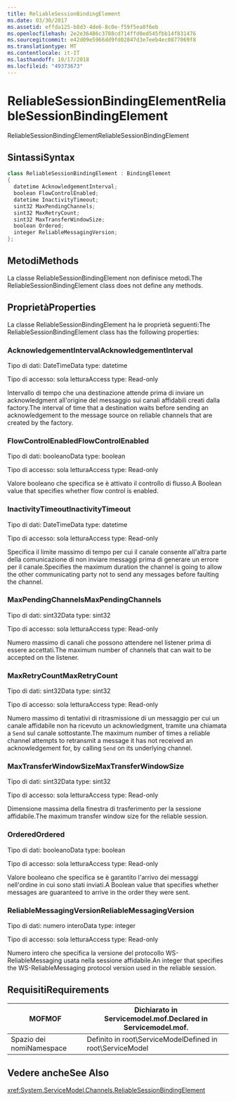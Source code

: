 ```yaml
---
title: ReliableSessionBindingElement
ms.date: 03/30/2017
ms.assetid: effda125-b8d3-4de6-8c0e-f59f5ea8f6eb
ms.openlocfilehash: 2e2e36486c3788cd714ffd0ed545fbb14f831476
ms.sourcegitcommit: e42d09e5966dd9fd02847d3e7eeb4ec0877069f8
ms.translationtype: MT
ms.contentlocale: it-IT
ms.lasthandoff: 10/17/2018
ms.locfileid: "49373673"
---
```

# <a name="reliablesessionbindingelement"></a><span data-ttu-id="3aa87-102">ReliableSessionBindingElement</span><span class="sxs-lookup"><span data-stu-id="3aa87-102">ReliableSessionBindingElement</span></span>
<span data-ttu-id="3aa87-103">ReliableSessionBindingElement</span><span class="sxs-lookup"><span data-stu-id="3aa87-103">ReliableSessionBindingElement</span></span>  
  
## <a name="syntax"></a><span data-ttu-id="3aa87-104">Sintassi</span><span class="sxs-lookup"><span data-stu-id="3aa87-104">Syntax</span></span>  
  
```csharp
class ReliableSessionBindingElement : BindingElement  
{  
  datetime AcknowledgementInterval;  
  boolean FlowControlEnabled;  
  datetime InactivityTimeout;  
  sint32 MaxPendingChannels;  
  sint32 MaxRetryCount;  
  sint32 MaxTransferWindowSize;  
  boolean Ordered;  
  integer ReliableMessagingVersion;  
};  
```  
  
## <a name="methods"></a><span data-ttu-id="3aa87-105">Metodi</span><span class="sxs-lookup"><span data-stu-id="3aa87-105">Methods</span></span>  
 <span data-ttu-id="3aa87-106">La classe ReliableSessionBindingElement non definisce metodi.</span><span class="sxs-lookup"><span data-stu-id="3aa87-106">The ReliableSessionBindingElement class does not define any methods.</span></span>  
  
## <a name="properties"></a><span data-ttu-id="3aa87-107">Proprietà</span><span class="sxs-lookup"><span data-stu-id="3aa87-107">Properties</span></span>  
 <span data-ttu-id="3aa87-108">La classe ReliableSessionBindingElement ha le proprietà seguenti:</span><span class="sxs-lookup"><span data-stu-id="3aa87-108">The ReliableSessionBindingElement class has the following properties:</span></span>  
  
### <a name="acknowledgementinterval"></a><span data-ttu-id="3aa87-109">AcknowledgementInterval</span><span class="sxs-lookup"><span data-stu-id="3aa87-109">AcknowledgementInterval</span></span>  
 <span data-ttu-id="3aa87-110">Tipo di dati: DateTime</span><span class="sxs-lookup"><span data-stu-id="3aa87-110">Data type: datetime</span></span>  
  
 <span data-ttu-id="3aa87-111">Tipo di accesso: sola lettura</span><span class="sxs-lookup"><span data-stu-id="3aa87-111">Access type: Read-only</span></span>  
  
 <span data-ttu-id="3aa87-112">Intervallo di tempo che una destinazione attende prima di inviare un acknowledgment all'origine del messaggio sui canali affidabili creati dalla factory.</span><span class="sxs-lookup"><span data-stu-id="3aa87-112">The interval of time that a destination waits before sending an acknowledgement to the message source on reliable channels that are created by the factory.</span></span>  
  
### <a name="flowcontrolenabled"></a><span data-ttu-id="3aa87-113">FlowControlEnabled</span><span class="sxs-lookup"><span data-stu-id="3aa87-113">FlowControlEnabled</span></span>  
 <span data-ttu-id="3aa87-114">Tipo di dati: booleano</span><span class="sxs-lookup"><span data-stu-id="3aa87-114">Data type: boolean</span></span>  
  
 <span data-ttu-id="3aa87-115">Tipo di accesso: sola lettura</span><span class="sxs-lookup"><span data-stu-id="3aa87-115">Access type: Read-only</span></span>  
  
 <span data-ttu-id="3aa87-116">Valore booleano che specifica se è attivato il controllo di flusso.</span><span class="sxs-lookup"><span data-stu-id="3aa87-116">A Boolean value that specifies whether flow control is enabled.</span></span>  
  
### <a name="inactivitytimeout"></a><span data-ttu-id="3aa87-117">InactivityTimeout</span><span class="sxs-lookup"><span data-stu-id="3aa87-117">InactivityTimeout</span></span>  
 <span data-ttu-id="3aa87-118">Tipo di dati: DateTime</span><span class="sxs-lookup"><span data-stu-id="3aa87-118">Data type: datetime</span></span>  
  
 <span data-ttu-id="3aa87-119">Tipo di accesso: sola lettura</span><span class="sxs-lookup"><span data-stu-id="3aa87-119">Access type: Read-only</span></span>  
  
 <span data-ttu-id="3aa87-120">Specifica il limite massimo di tempo per cui il canale consente all'altra parte della comunicazione di non inviare messaggi prima di generare un errore per il canale.</span><span class="sxs-lookup"><span data-stu-id="3aa87-120">Specifies the maximum duration the channel is going to allow the other communicating party not to send any messages before faulting the channel.</span></span>  
  
### <a name="maxpendingchannels"></a><span data-ttu-id="3aa87-121">MaxPendingChannels</span><span class="sxs-lookup"><span data-stu-id="3aa87-121">MaxPendingChannels</span></span>  
 <span data-ttu-id="3aa87-122">Tipo di dati: sint32</span><span class="sxs-lookup"><span data-stu-id="3aa87-122">Data type: sint32</span></span>  
  
 <span data-ttu-id="3aa87-123">Tipo di accesso: sola lettura</span><span class="sxs-lookup"><span data-stu-id="3aa87-123">Access type: Read-only</span></span>  
  
 <span data-ttu-id="3aa87-124">Numero massimo di canali che possono attendere nel listener prima di essere accettati.</span><span class="sxs-lookup"><span data-stu-id="3aa87-124">The maximum number of channels that can wait to be accepted on the listener.</span></span>  
  
### <a name="maxretrycount"></a><span data-ttu-id="3aa87-125">MaxRetryCount</span><span class="sxs-lookup"><span data-stu-id="3aa87-125">MaxRetryCount</span></span>  
 <span data-ttu-id="3aa87-126">Tipo di dati: sint32</span><span class="sxs-lookup"><span data-stu-id="3aa87-126">Data type: sint32</span></span>  
  
 <span data-ttu-id="3aa87-127">Tipo di accesso: sola lettura</span><span class="sxs-lookup"><span data-stu-id="3aa87-127">Access type: Read-only</span></span>  
  
 <span data-ttu-id="3aa87-128">Numero massimo di tentativi di ritrasmissione di un messaggio per cui un canale affidabile non ha ricevuto un acknowledgment, tramite una chiamata a `Send` sul canale sottostante.</span><span class="sxs-lookup"><span data-stu-id="3aa87-128">The maximum number of times a reliable channel attempts to retransmit a message it has not received an acknowledgement for, by calling `Send` on its underlying channel.</span></span>  
  
### <a name="maxtransferwindowsize"></a><span data-ttu-id="3aa87-129">MaxTransferWindowSize</span><span class="sxs-lookup"><span data-stu-id="3aa87-129">MaxTransferWindowSize</span></span>  
 <span data-ttu-id="3aa87-130">Tipo di dati: sint32</span><span class="sxs-lookup"><span data-stu-id="3aa87-130">Data type: sint32</span></span>  
  
 <span data-ttu-id="3aa87-131">Tipo di accesso: sola lettura</span><span class="sxs-lookup"><span data-stu-id="3aa87-131">Access type: Read-only</span></span>  
  
 <span data-ttu-id="3aa87-132">Dimensione massima della finestra di trasferimento per la sessione affidabile.</span><span class="sxs-lookup"><span data-stu-id="3aa87-132">The maximum transfer window size for the reliable session.</span></span>  
  
### <a name="ordered"></a><span data-ttu-id="3aa87-133">Ordered</span><span class="sxs-lookup"><span data-stu-id="3aa87-133">Ordered</span></span>  
 <span data-ttu-id="3aa87-134">Tipo di dati: booleano</span><span class="sxs-lookup"><span data-stu-id="3aa87-134">Data type: boolean</span></span>  
  
 <span data-ttu-id="3aa87-135">Tipo di accesso: sola lettura</span><span class="sxs-lookup"><span data-stu-id="3aa87-135">Access type: Read-only</span></span>  
  
 <span data-ttu-id="3aa87-136">Valore booleano che specifica se è garantito l'arrivo dei messaggi nell'ordine in cui sono stati inviati.</span><span class="sxs-lookup"><span data-stu-id="3aa87-136">A Boolean value that specifies whether messages are guaranteed to arrive in the order they were sent.</span></span>  
  
### <a name="reliablemessagingversion"></a><span data-ttu-id="3aa87-137">ReliableMessagingVersion</span><span class="sxs-lookup"><span data-stu-id="3aa87-137">ReliableMessagingVersion</span></span>  
 <span data-ttu-id="3aa87-138">Tipo di dati: numero intero</span><span class="sxs-lookup"><span data-stu-id="3aa87-138">Data type: integer</span></span>  
  
 <span data-ttu-id="3aa87-139">Tipo di accesso: sola lettura</span><span class="sxs-lookup"><span data-stu-id="3aa87-139">Access type: Read-only</span></span>  
  
 <span data-ttu-id="3aa87-140">Numero intero che specifica la versione del protocollo WS-ReliableMessaging usata nella sessione affidabile.</span><span class="sxs-lookup"><span data-stu-id="3aa87-140">An integer that specifies the WS-ReliableMessaging protocol version used in the reliable session.</span></span>  
  
## <a name="requirements"></a><span data-ttu-id="3aa87-141">Requisiti</span><span class="sxs-lookup"><span data-stu-id="3aa87-141">Requirements</span></span>  
  
|<span data-ttu-id="3aa87-142">MOF</span><span class="sxs-lookup"><span data-stu-id="3aa87-142">MOF</span></span>|<span data-ttu-id="3aa87-143">Dichiarato in Servicemodel.mof.</span><span class="sxs-lookup"><span data-stu-id="3aa87-143">Declared in Servicemodel.mof.</span></span>|  
|---------|-----------------------------------|  
|<span data-ttu-id="3aa87-144">Spazio dei nomi</span><span class="sxs-lookup"><span data-stu-id="3aa87-144">Namespace</span></span>|<span data-ttu-id="3aa87-145">Definito in root\ServiceModel</span><span class="sxs-lookup"><span data-stu-id="3aa87-145">Defined in root\ServiceModel</span></span>|  
  
## <a name="see-also"></a><span data-ttu-id="3aa87-146">Vedere anche</span><span class="sxs-lookup"><span data-stu-id="3aa87-146">See Also</span></span>  
 <xref:System.ServiceModel.Channels.ReliableSessionBindingElement>
